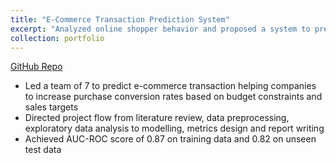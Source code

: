 ```yaml
---
title: "E-Commerce Transaction Prediction System"
excerpt: "Analyzed online shopper behavior and proposed a system to predict customers' likelihood to abandon the session without any purchase."
collection: portfolio
---
```


[GitHub Repo](https://github.com/simonCodeZzz/dsa3101)
* Led a team of 7 to predict e-commerce transaction helping companies to increase purchase conversion rates based on budget constraints and sales targets
* Directed project flow from literature review, data preprocessing, exploratory data analysis to modelling, metrics design and report writing
* Achieved AUC-ROC score of 0.87 on training data and 0.82 on unseen test data